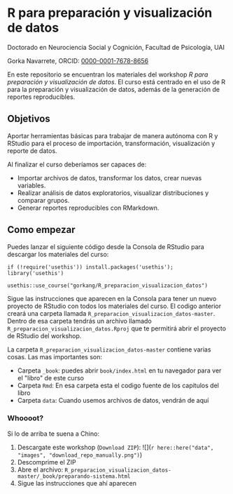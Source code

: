 # R para preparación y visualización de datos

Doctorado en Neurociencia Social y Cognición, Facultad de Psicología, UAI

Gorka Navarrete, ORCID: [0000-0001-7678-8656](http://orcid.org/0000-0001-7678-8656)


En este repositorio se encuentran los materiales del workshop *R para preparación y visualización de datos*. El curso está centrado en el uso de R para la preparación y visualización de datos, además de la generación de reportes reproducibles.


## Objetivos

Aportar herramientas básicas para trabajar de manera autónoma con R y RStudio para el proceso de importación, transformación, visualización y reporte de datos.

Al finalizar el curso deberíamos ser capaces de:  

* Importar archivos de datos, transformar los datos, crear nuevas variables.
* Realizar análisis de datos exploratorios, visualizar distribuciones y comparar grupos.
* Generar reportes reproducibles con RMarkdown.


## Como empezar

Puedes lanzar el siguiente código desde la Consola de RStudio para descargar los materiales del curso:

`if (!require('usethis')) install.packages('usethis'); library('usethis')`

`usethis::use_course("gorkang/R_preparacion_visualizacion_datos")`  

Sigue las instrucciones que aparecen en la Consola para tener un nuevo proyecto de RStudio con todos los materiales del curso. El codigo anterior creará una carpeta llamada `R_preparacion_visualizacion_datos-master`. Dentro de esa carpeta tendrás un archivo llamado `R_preparacion_visualizacion_datos.Rproj` que te permitirá abrir el proyecto de RStudio del workshop.  

La carpeta `R_preparacion_visualizacion_datos-master` contiene varias cosas. Las mas importantes son:  

- Carpeta `_book`: puedes abrir `book/index.html` en tu navegador para ver el "libro" de este curso  
- Carpeta `Rmd`: En esa carpeta esta el codigo fuente de los capitulos del libro  
- Carpeta `data`: Cuando usemos archivos de datos, vendrán de aquí  


### Whoooot?

Si lo de arriba te suena a Chino:

1. Descargate este workshop (`Download ZIP`): ![](`r here::here("data", "images", "download_repo_manually.png")`)  
2. Descomprime el ZIP  
3. Abre el archivo: `R_preparacion_visualizacion_datos-master/_book/preparando-sistema.html`  
4. Sigue las instrucciones que ahí aparecen  

